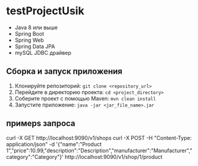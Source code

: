# testProjectUsik

- Java 8 или выше
- Spring Boot
- Spring Web
- Spring Data JPA
- mySQL JDBC драйвер

## Сборка и запуск приложения

1. Клонируйте репозиторий: `git clone <repository_url>`
2. Перейдите в директорию проекта: `cd <project_directory>`
3. Соберите проект с помощью Maven: `mvn clean install`
4. Запустите приложение: `java -jar <jar_file_name>.jar`

## примерs запроса
curl -X GET http://localhost:9090/v1/shops
curl -X POST -H "Content-Type: application/json" 
-d '{"name":"Product 1","price":10.99,"description":"Description","manufacturer":"Manufacturer","category":"Category"}' http://localhost:9090/v1/shop/1/product
